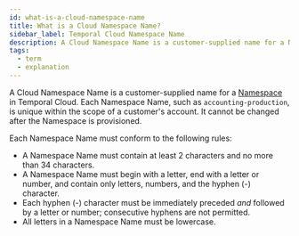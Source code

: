 ```yaml
---
id: what-is-a-cloud-namespace-name
title: What is a Cloud Namespace Name?
sidebar_label: Temporal Cloud Namespace Name
description: A Cloud Namespace Name is a customer-supplied name for a Namespace in Temporal Cloud.
tags:
  - term
  - explanation
---
```


A Cloud Namespace Name is a customer-supplied name for a [Namespace](/namespaces) in Temporal Cloud.
Each Namespace Name, such as `accounting-production`, is unique within the scope of a customer's account.
It cannot be changed after the Namespace is provisioned.

Each Namespace Name must conform to the following rules:

- A Namespace Name must contain at least 2 characters and no more than 34 characters.
- A Namespace Name must begin with a letter, end with a letter or number, and contain only letters, numbers, and the hyphen (-) character.
- Each hyphen (-) character must be immediately preceded _and_ followed by a letter or number; consecutive hyphens are not permitted.
- All letters in a Namespace Name must be lowercase.
